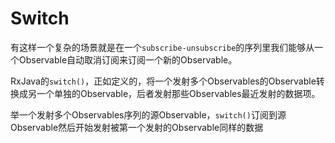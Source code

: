# Switch

有这样一个复杂的场景就是在一个`subscribe-unsubscribe`的序列里我们能够从一个Observable自动取消订阅来订阅一个新的Observable。

RxJava的`switch()`，正如定义的，将一个发射多个Observables的Observable转换成另一个单独的Observable，后者发射那些Observables最近发射的数据项。

举一个发射多个Observables序列的源Observable，`switch()`订阅到源Observable然后开始发射被第一个发射的Observable同样的数据